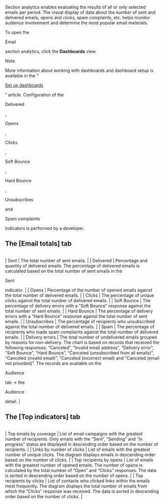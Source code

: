 


 Section analytics enables evaluating the results of all or only selected emails per period. The visual display of data about the number of sent and delivered emails, opens and clicks, spam complaints, etc. helps monitor audience involvement and determine the most popular email materials.
 



 To open the
 
 Email
 
 section analytics, click the
 **Dashboards** 
 view.
 





 Note.
 
 More information about working with dashboards and dashboard setup is available in the “
 
[Set up dashboards](https://academy.creatio.com/documents?product=base&ver=7&id=2143) 

 ” article. Configuration of the
 
 Delivered
 
 ,
 
 Opens
 
 ,
 
 Clicks
 
 ,
 
 Soft Bounce
 
 ,
 
 Hard Bounce
 
 ,
 
 Unsubscribes
 
 and
 
 Spam complaints
 
 indicators is performed by a developer.
 






 The [Email totals] tab
--------------------------





|  |  |
| --- | --- |
| 
 Sent
  | 
 The total number of sent emails.
  |
| 
 Delivered
  | 
 Percentage and quantity of delivered emails. The percentage of delivered emails is calculated based on the total number of sent emails in the
 
 Sent
 
 indicator.
  |
| 
 Opens
  | 
 Percentage of the number of opened emails against the total number of delivered emails.
  |
| 
 Clicks
  | 
 The percentage of unique clicks against the total number of delivered emails.
  |
| 
 Soft Bounce
  | 
 The percentage of delivery errors with a “Soft Bounce” response against the total number of sent emails.
  |
| 
 Hard Bounce
  | 
 The percentage of delivery errors with a “Hard Bounce” response against the total number of sent emails.
  |
| 
 Unsubscribes
  | 
 The percentage of recipients who unsubscribed against the total number of delivered emails.
  |
| 
 Spam
  | 
 The percentage of recipients who made spam complaints against the total number of delivered emails.
  |
| 
 Delivery errors
  | 
 The total number of undelivered emails grouped by reasons for non-delivery. The chart is based on records that received the following responses: “Canceled”, “Invalid email address”, “Delivery error”, “Soft Bounce”, “Hard Bounce”, “Canceled (unsubscribed from all emails)”, “Canceled (invalid email)”, “Canceled (incorrect email) and “Canceled (email not provided)”. The records are available on the
 
 Audience
 
 tab → the
 
 Audience
 
 detail.
  |






 The [Top indicators] tab
----------------------------





|  |  |
| --- | --- |
| 
 Top emails by coverage
  | 
 List of email campaigns with the greatest number of recipients. Only emails with the “Sent”, “Sending” and “In progress” status are displayed in descending order based on the number of recipients.
  |
| 
 Links by number of clicks
  | 
 List of emails with the greatest number of unique clicks. The diagram displays emails in descending order based on the number of clicks.
  |
| 
 Top recipients by opens
  | 
 List of emails with the greatest number of opened emails. The number of opens is calculated by the total number of “Open” and “Clicks” responses. The data is sorted in descending order based on the number of opens.
  |
| 
 Top recipients by clicks
  | 
 List of contacts who clicked links within the emails most frequently. The diagram displays the total number of emails from which the “Clicks” response was received. The data is sorted in descending order based on the number of clicks.
  |





